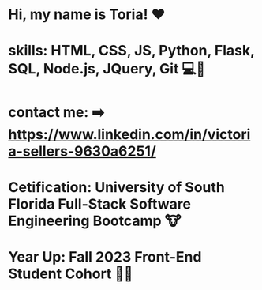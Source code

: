 # Hi, my name is Toria! ❤️
# skills: HTML, CSS, JS, Python, Flask, SQL, Node.js, JQuery, Git 💻🐍
# contact me: ➡️ https://www.linkedin.com/in/victoria-sellers-9630a6251/
# Cetification: <a src="https://www.credential.net/aef4bdc3-1a7f-4305-8171-a4cbf522cd62#gs.0p2s41">University of South Florida Full-Stack Software Engineering Bootcamp 🐮</a>
# Year Up: Fall 2023 Front-End Student Cohort ✌🏽
